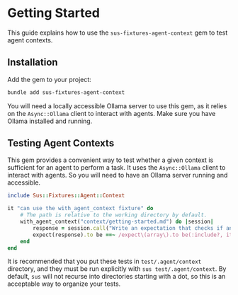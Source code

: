# Getting Started

This guide explains how to use the `sus-fixtures-agent-context` gem to test agent contexts.

## Installation

Add the gem to your project:

```bash
bundle add sus-fixtures-agent-context
```

You will need a locally accessible Ollama server to use this gem, as it relies on the `Async::Ollama` client to interact with agents. Make sure you have Ollama installed and running.

## Testing Agent Contexts

This gem provides a convenient way to test whether a given context is sufficient for an agent to perform a task. It uses the `Async::Ollama` client to interact with agents. So you will need to have an Ollama server running and accessible.

```ruby
include Sus::Fixtures::Agent::Context

it "can use the with_agent_context fixture" do
	# The path is relative to the working directory by default.
	with_agent_context("context/getting-started.md") do |session|
		response = session.call("Write an expectation that checks if an `array` contains an `item`.")
		expect(response).to be ==~ /expect\(array\).to be(:include?, item\)/
	end
end
```

It is recommended that you put these tests in `test/.agent/context` directory, and they must be run explicitly with `sus test/.agent/context`. By default, `sus` will not recurse into directories starting with a dot, so this is an acceptable way to organize your tests.
